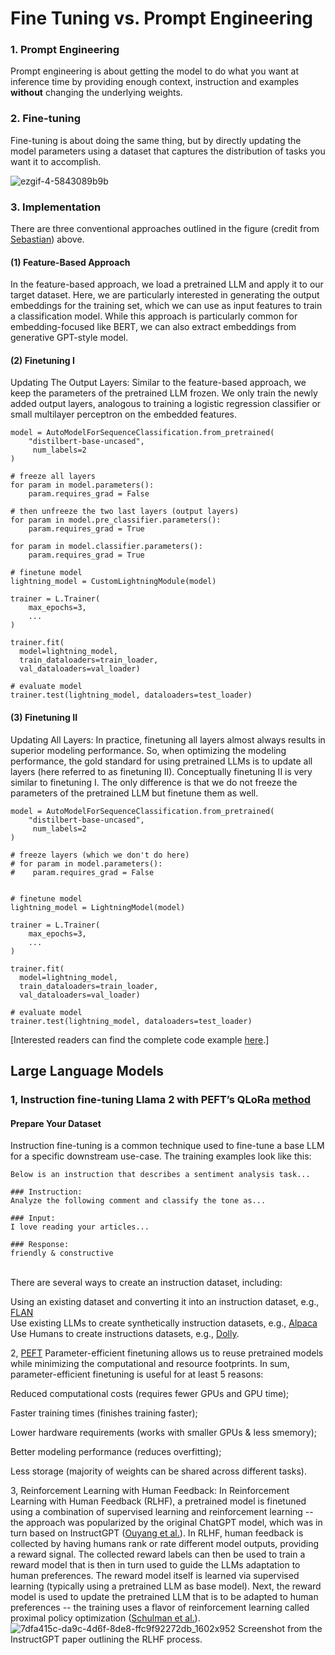 # Fine Tuning vs. Prompt Engineering 
### 1. Prompt Engineering
Prompt engineering is about getting the model to do what you want at inference time by providing enough context, instruction and examples **without** changing the underlying weights.
### 2.  Fine-tuning
Fine-tuning is about doing the same thing, but by directly updating the model parameters using a dataset that captures the distribution of tasks you want it to accomplish.

![ezgif-4-5843089b9b](https://github.com/nestor-sun/llm/assets/26111084/465d16cb-e037-466b-a4ca-19c8a87361f6)

### 3. Implementation
There are three conventional approaches outlined in the figure (credit from [Sebastian](https://magazine.sebastianraschka.com/p/finetuning-large-language-models)) above.
#### (1) Feature-Based Approach
In the feature-based approach, we load a pretrained LLM and apply it to our target dataset. Here, we are particularly interested in generating the output embeddings for the training set, which we can use as input features to train a classification model. While this approach is particularly common for embedding-focused like BERT, we can also extract embeddings from generative GPT-style model. 
#### (2) Finetuning I 
Updating The Output Layers: Similar to the feature-based approach, we keep the parameters of the pretrained LLM frozen. We only train the newly added output layers, analogous to training a logistic regression classifier or small multilayer perceptron on the embedded features.
```
model = AutoModelForSequenceClassification.from_pretrained(
    "distilbert-base-uncased",
     num_labels=2
) 

# freeze all layers
for param in model.parameters():
    param.requires_grad = False
    
# then unfreeze the two last layers (output layers)
for param in model.pre_classifier.parameters():
    param.requires_grad = True

for param in model.classifier.parameters():
    param.requires_grad = True
    
# finetune model
lightning_model = CustomLightningModule(model)

trainer = L.Trainer(
    max_epochs=3,
    ...
)

trainer.fit(
  model=lightning_model,
  train_dataloaders=train_loader,
  val_dataloaders=val_loader)

# evaluate model
trainer.test(lightning_model, dataloaders=test_loader)
```
#### (3) Finetuning II 
Updating All Layers: In practice, finetuning all layers almost always results in superior modeling performance. So, when optimizing the modeling performance, the gold standard for using pretrained LLMs is to update all layers (here referred to as finetuning II). Conceptually finetuning II is very similar to finetuning I. The only difference is that we do not freeze the parameters of the pretrained LLM but finetune them as well.

```
model = AutoModelForSequenceClassification.from_pretrained(
    "distilbert-base-uncased",
     num_labels=2
) 

# freeze layers (which we don't do here)
# for param in model.parameters():
#    param.requires_grad = False
    

# finetune model
lightning_model = LightningModel(model)

trainer = L.Trainer(
    max_epochs=3,
    ...
)

trainer.fit(
  model=lightning_model,
  train_dataloaders=train_loader,
  val_dataloaders=val_loader)

# evaluate model
trainer.test(lightning_model, dataloaders=test_loader)
```
[Interested readers can find the complete code example [here](https://github.com/rasbt/LLM-finetuning-scripts/tree/main/conventional/distilbert-movie-review).]

## Large Language Models
### 1, Instruction fine-tuning Llama 2 with PEFT’s QLoRa [method](https://github.com/nestor-sun/llm/blob/main/demo/fine-tune.py) 
#### Prepare Your Dataset
Instruction fine-tuning is a common technique used to fine-tune a base LLM for a specific downstream use-case. The training examples look like this:
```
Below is an instruction that describes a sentiment analysis task...

### Instruction:
Analyze the following comment and classify the tone as...

### Input:
I love reading your articles...

### Response:
friendly & constructive
```
<br/>
There are several ways to create an instruction dataset, including:

Using an existing dataset and converting it into an instruction dataset, e.g., [FLAN](https://huggingface.co/datasets/SirNeural/flan_v2)<br/>
Use existing LLMs to create synthetically instruction datasets, e.g., [Alpaca](https://huggingface.co/datasets/tatsu-lab/alpaca) <br/>
Use Humans to create instructions datasets, e.g., [Dolly](https://huggingface.co/datasets/databricks/databricks-dolly-15k).

2, [PEFT](https://github.com/nestor-sun/llm/blob/main/demo/peft-fine-tune.py)
Parameter-efficient finetuning allows us to reuse pretrained models while minimizing the computational and resource footprints. In sum, parameter-efficient finetuning is useful for at least 5 reasons:

Reduced computational costs (requires fewer GPUs and GPU time);

Faster training times (finishes training faster);

Lower hardware requirements (works with smaller GPUs & less smemory);

Better modeling performance (reduces overfitting);

Less storage (majority of weights can be shared across different tasks).

3, Reinforcement Learning with Human Feedback: In Reinforcement Learning with Human Feedback (RLHF), a pretrained model is finetuned using a combination of supervised learning and reinforcement learning -- the approach was popularized by the original ChatGPT model, which was in turn based on InstructGPT ([Ouyang et al.](https://arxiv.org/abs/2203.02155)). 
In RLHF, human feedback is collected by having humans rank or rate different model outputs, providing a reward signal. The collected reward labels can then be used to train a reward model that is then in turn used to guide the LLMs adaptation to human preferences. The reward model itself is learned via supervised learning (typically using a pretrained LLM as base model). Next, the reward model is used to update the pretrained LLM that is to be adapted to human preferences -- the training uses a flavor of reinforcement learning called proximal policy optimization ([Schulman et al.](https://arxiv.org/abs/1707.06347)).
![7dfa415c-da9c-4d6f-8de8-ffc9f92272db_1602x952](https://github.com/nestor-sun/llm/assets/26111084/f2081679-dadc-4811-8b90-9d01f5a02c18)
Screenshot from the InstructGPT paper outlining the RLHF process.

